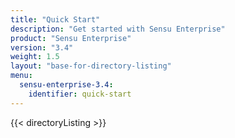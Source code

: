 ```yaml
---
title: "Quick Start"
description: "Get started with Sensu Enterprise"
product: "Sensu Enterprise"
version: "3.4"
weight: 1.5
layout: "base-for-directory-listing"
menu:
  sensu-enterprise-3.4:
    identifier: quick-start
---
```


{{< directoryListing >}}
